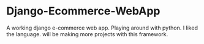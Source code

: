 # Django-Ecommerce-WebApp
A working django e-commerce web app. Playing around with python. I liked the language. will be making more projects with this framework.
